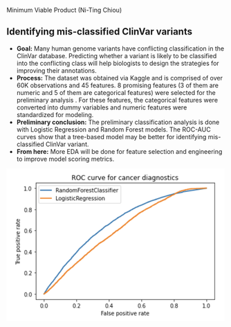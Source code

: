 Minimum Viable Product (Ni-Ting Chiou)

##  Identifying mis-classified ClinVar variants
* **Goal:** Many human genome variants have conflicting classification in the ClinVar database. Predicting whether a variant is likely to be classified into the conflicting class will help biologists to design the strategies for improving their annotations.
* **Process:** The dataset was obtained via Kaggle and is comprised of over 60K observations and 45 features. 8 promising features (3 of them are numeric and 5 of them are categorical features) were selected for the preliminary analysis . For these features, the categorical features were converted into dummy variables and numeric features were standardized for modeling.
* **Preliminary conclusion:** The preliminary classification analysis is done with Logistic Regression and Random Forest models. The ROC-AUC curves show that a tree-based model may be better for identifying mis-classified ClinVar variant.
* **From here:** More EDA will be done for feature selection and engineering to improve model scoring metrics.





![alt text](https://github.com/chiouNT/Classification/blob/main/Images/ROC.png)
